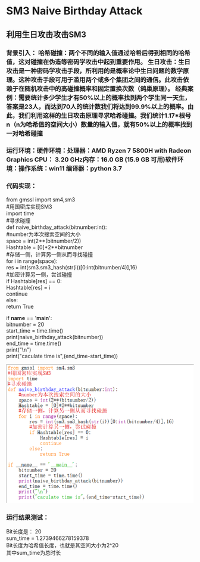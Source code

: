 # SM3 Naive Birthday Attack  

## 利用生日攻击攻击SM3  
### 背景引入： 哈希碰撞：两个不同的输入值通过哈希后得到相同的哈希值，这对碰撞在伪造等密码学攻击中起到重要作用。 生日攻击：生日攻击是一种密码学攻击手段，所利用的是概率论中生日问题的数学原理。这种攻击手段可用于滥用两个或多个集团之间的通信。此攻击依赖于在随机攻击中的高碰撞概率和固定置换次数（鸽巢原理）。 经典案例：需要统计多少学生才有50%以上的概率找到两个学生同一天生，答案是23人，而达到70人的统计数我们将达到99.9%以上的概率。由此，我们利用这样的生日攻击原理寻求哈希碰撞。我们统计1.17*根号n（n为哈希值的空间大小）数量的输入值，就有50%以上的概率找到一对哈希碰撞
### 运行环境：硬件环境：处理器：AMD Ryzen 7 5800H with Radeon Graphics  CPU： 3.20 GHz内存：16.0 GB (15.9 GB 可用)软件环境：操作系统：win11 编译器：python 3.7  

### 代码实现：
from gmssl import sm4,sm3  
#用国密库实现SM3  
import time  
#寻求碰撞  
def naive_birthday_attack(bitnumber:int):  
    #number为本次搜索空间的大小  
    space = int(2**(bitnumber/2))  
    Hashtable = [0]*2**bitnumber  
    #存储一侧，计算另一侧从而寻找碰撞  
    for i in range(space):  
        res = int(sm3.sm3_hash(str(i))[0:int(bitnumber/4)],16)  
        #加密计算另一侧，尝试碰撞  
        if Hashtable[res] == 0:  
            Hashtable[res] = i  
            continue  
        else:  
            return True  
  
if __name__ == '__main__':  
    bitnumber = 20  
    start_time = time.time()  
    print(naive_birthday_attack(bitnumber))  
    end_time = time.time()  
    print("\n")  
    print("caculate time is",(end_time-start_time))  

![Image_test](https://github.com/zhuruiqigroup35num1/homework-group-35/blob/main/image/1CFW4%40HO%24IG3YVXCCC7X3FT.png)
### 运行结果测试：  
Bit长度是： 20  
sum_time = 1.2739466278159378  
Bit长度为哈希值长度，也就是其空间大小为2^20  
其中sum_time为总时长  
